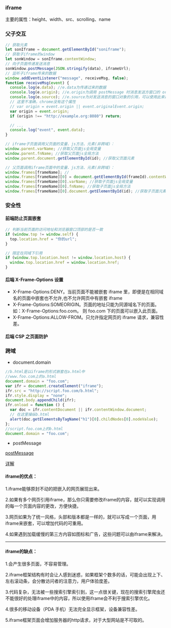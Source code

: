 ### iframe

主要的属性：height、width、src、scrolling、name

### 父子交互

```js
// 获取元素
let sonIframe = document.getElementById("soniframe");
// 获取子iframe的window
let sonWindow = sonIframe.contentWindow;
// 向子页面传递发送消息
sonWindow.postMessage(JSON.stringify(data), iframeUrl);
// 监听子iframe传来的数据
window.addEventListener("message", receiveMsg, false);
function receiveMsg(event) {
  console.log(e.data); //e.data为传递过来的数据
  console.log(e.origin); //e.origin为调用 postMessage 时消息发送方窗口的 origin（域名、协议和端口）
  console.log(e.source); //e.source为对发送消息的窗口对象的引用，可以使用此来在具有不同origin的两个窗口之间建立双向通信
  // 这里不准确，chrome没有这个属性
  // var origin = event.origin || event.originalEvent.origin;
  var origin = event.origin;
  if (origin !== "http://example.org:8080") return;

  // ...
  console.log("event", event.data);
}

// iframe子页面调用父页面的变量、js方法、元素(非跨域)：
window.parent.varName; //获取父页面js全局变量
window.parent.fnName; //获取父页面js全局方法
window.parent.document.getElementById(id); //获取父页面元素

// 父页面调用iframe页面中的变量、js方法、元素(非跨域)：
window.frames[frameName]; //
window.frames[frameName][0] = document.getElementById(frameId).contentWindow;
window.frames[frameName][0].varName; //获取子页面js全局变量
window.frames[frameName][0].fnName; //获取子页面js全局方法
window.frames[frameName][0].document.getElementById(id); //获取子页面元素
```

### 安全性

#### 前端防止页面嵌套

```js
// 判断当前页面的访问地址和浏览器窗口顶部的是否一致
if (window.top != window.self) {
  top.location.href = "你的url";
}

// 限定在同域下引用
if (window.top.location.host != window.location.host) {
  window.top.location.href = window.location.href;
}
```

#### 后端 X-Frame-Options 设置

- X-Frame-Options:DENY。当前页面不能被嵌套 iframe 里，即便是在相同域名的页面中嵌套也不允许,也不允许网页中有嵌套 iframe
- X-Frame-Options:SOMEORIGIN。页面的地址只能为同源域名下的页面。如：X-Frame-Options:foo.com。 则 foo.com 下的页面可以嵌入此页面。
- X-Frame-Options:ALLOW-FROM。只允许指定网页的 iframe 请求，兼容性差。

#### 后端 CSP 之页面防护

### 跨域

- document.domain

```js
//b.html是以iframe的形式嵌套在a.html中
//www.foo.com上的a.html
document.domain = "foo.com";
var ifr = document.createElement("iframe");
ifr.src = "http://script.foo.com/b.html";
ifr.style.display = "none";
document.body.appendChild(ifr);
ifr.onload = function () {
  var doc = ifr.contentDocument || ifr.contentWindow.document;
  // 在这里操纵b.html
  alert(doc.getElementsByTagName("h1")[0].childNodes[0].nodeValue);
};
//script.foo.com上的b.html
document.domain = "foo.com";
```

- postMessage

[postMessage](https://developer.mozilla.org/zh-CN/docs/Web/API/Window/postMessage)

[详解](https://www.cnblogs.com/hq233/p/9849939.html)


#### iframe的优点：
1.iframe能够原封不动的把嵌入的网页展现出来。

2.如果有多个网页引用iframe，那么你只需要修改iframe的内容，就可以实现调用的每一个页面内容的更改，方便快捷。

3.网页如果为了统一风格，头部和版本都是一样的，就可以写成一个页面，用iframe来嵌套，可以增加代码的可重用。

4.如果遇到加载缓慢的第三方内容如图标和广告，这些问题可以由iframe来解决。

---   
#### iframe的缺点：
1.会产生很多页面，不容易管理。

2.iframe框架结构有时会让人感到迷惑，如果框架个数多的话，可能会出现上下、左右滚动条，会分散访问者的注意力，用户体验度差。

3.代码复杂，无法被一些搜索引擎索引到，这一点很关键，现在的搜索引擎爬虫还不能很好的处理iframe中的内容，所以使用iframe会不利于搜索引擎优化。

4.很多的移动设备（PDA 手机）无法完全显示框架，设备兼容性差。

5.iframe框架页面会增加服务器的http请求，对于大型网站是不可取的。